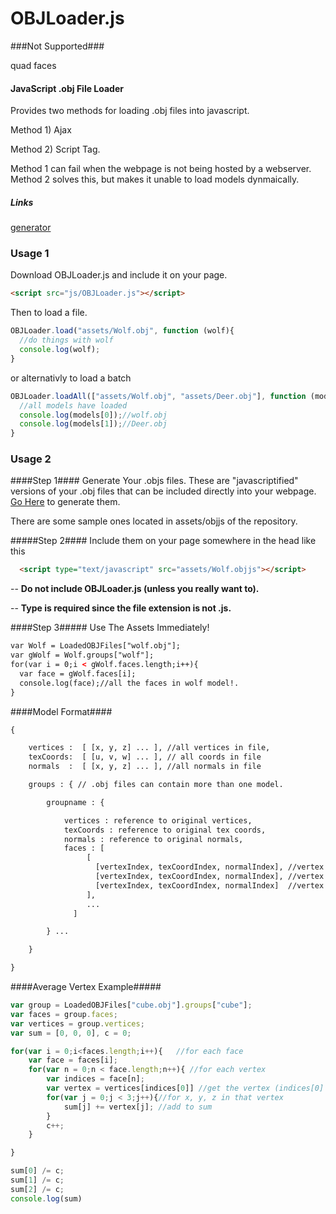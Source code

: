 OBJLoader.js
=======
###Not Supported###

quad faces

#### JavaScript .obj File Loader ####

Provides two methods for loading .obj files into javascript.


Method 1) Ajax


Method 2) Script Tag.


Method 1 can fail when the webpage is not being hosted by a webserver. Method 2 solves this,
but makes it unable to load models dynmaically.

##### Links #####
[generator](http://graphics.cs.wisc.edu/Courses/559-f2015/Examples/OBJGenerator/generator.html)


### Usage 1 ###
Download OBJLoader.js and include it on your page.

```html
<script src="js/OBJLoader.js"></script>
```

Then to load a file. 
```javascript
OBJLoader.load("assets/Wolf.obj", function (wolf){
  //do things with wolf
  console.log(wolf);
}
```
or alternativly to load a batch
```javascript
OBJLoader.loadAll(["assets/Wolf.obj", "assets/Deer.obj"], function (models){
  //all models have loaded
  console.log(models[0]);//wolf.obj
  console.log(models[1]);//Deer.obj
}
```
### Usage 2 ###

####Step 1####
Generate Your .objs files. These are "javascriptified" versions of your .obj
files that can be included directly into your webpage.
[Go Here](http://graphics.cs.wisc.edu/Courses/559-f2015/Examples/OBJGenerator/generator.html) to generate them.

There are some sample ones located in assets/objjs of the repository.

#####Step 2####
Include them on your page somewhere in the head like this
```html
  <script type="text/javascript" src="assets/Wolf.objjs"></script>
```
-- **Do not include OBJLoader.js (unless you really want to).**


-- **Type is required since the file extension is not .js.**

####Step 3#####
Use The Assets Immediately!
```html
var Wolf = LoadedOBJFiles["wolf.obj"];
var gWolf = Wolf.groups["wolf"];
for(var i = 0;i < gWolf.faces.length;i++){
  var face = gWolf.faces[i];
  console.log(face);//all the faces in wolf model!.
}
```

####Model Format####

```html
{

	vertices :  [ [x, y, z] ... ], //all vertices in file,
	texCoords:  [ [u, v, w] ... ], // all coords in file  
	normals  :  [ [x, y, z] ... ], //all normals in file

	groups : { // .obj files can contain more than one model.

		groupname : {

			vertices : reference to original vertices,
			texCoords : reference to original tex coords,
			normals : reference to original normals,
			faces : [
			     [
			       [vertexIndex, texCoordIndex, normalIndex], //vertex 1
			       [vertexIndex, texCoordIndex, normalIndex], //vertex 2
			       [vertexIndex, texCoordIndex, normalIndex]  //vertex 3
			     ],
			     ...
			  ]

		} ...

	}

}
```

####Average Vertex Example#####
```javascript
var group = LoadedOBJFiles["cube.obj"].groups["cube"];
var faces = group.faces;
var vertices = group.vertices;
var sum = [0, 0, 0], c = 0;

for(var i = 0;i<faces.length;i++){   //for each face
    var face = faces[i];
    for(var n = 0;n < face.length;n++){ //for each vertex
        var indices = face[n];
        var vertex = vertices[indices[0]] //get the vertex (indices[0] is position index)
        for(var j = 0;j < 3;j++){//for x, y, z in that vertex
            sum[j] += vertex[j]; //add to sum
        }
        c++;
    }

}

sum[0] /= c;
sum[1] /= c;
sum[2] /= c;
console.log(sum)
```

